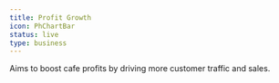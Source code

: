 ```yaml
---
title: Profit Growth
icon: PhChartBar
status: live
type: business
---
```


Aims to boost cafe profits by driving more customer traffic and sales.